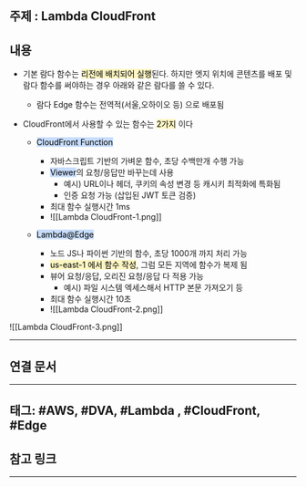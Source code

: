 

## 주제 :  Lambda CloudFront



## 내용 

- 기본 람다 함수는 <mark style="background: #FFF3A3A6;">리전에 배치되어 실행</mark>된다. 하지만 엣지 위치에 콘텐츠를 배포 및 람다 함수를 써야하는 경우 아래와 같은 람다를 쓸 수 있다.
	- 람다 Edge 함수는 전역적(서울,오하이오 등) 으로 배포됨 






- CloudFront에서 사용할 수 있는 함수는 <mark style="background: #FFF3A3A6;">2가지</mark> 이다
	- <mark style="background: #ADCCFFA6;">CloudFront Function</mark>
	    - 자바스크립트 기반의 가벼운 함수, 초당 수백만개 수행 가능
	    - <mark style="background: #ADCCFFA6;">Viewer</mark>의 요청/응답만 바꾸는데 사용
	        - 예시) URL이나 헤더, 쿠키의 속성 변경 등 캐시키 최적화에 특화됨
	        - 인증 요청 가능 (삽입된 JWT 토큰 검증)
	    - 최대 함수 실행시간 1ms
	    - ![[Lambda CloudFront-1.png]]





	- <mark style="background: #ADCCFFA6;">Lambda@Edge</mark>
	    - 노드 JS나 파이썬 기반의 함수, 초당 1000개 까지 처리 가능
	    - <mark style="background: #FFF3A3A6;">us-east-1 에서 함수 작성</mark>, 그럼 모든 지역에 함수가 복제 됨
	    - 뷰어 요청/응답, 오리진 요청/응답 다 적용 가능
	        - 예시) 파일 시스템 엑세스해서 HTTP 본문 가져오기 등
	    - 최대 함수 실행시간 10초
	    - ![[Lambda CloudFront-2.png]]






![[Lambda CloudFront-3.png]]







----


## 연결 문서







---

## 태그: #AWS, #DVA, #Lambda , #CloudFront, #Edge 






## 참고 링크




---
